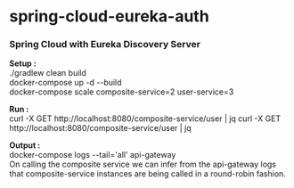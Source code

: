 # spring-cloud-eureka-auth

### Spring Cloud with Eureka Discovery Server

**Setup :**  
./gradlew clean build  
docker-compose up -d --build  
docker-compose scale composite-service=2 user-service=3

**Run :**  
curl -X GET http://localhost:8080/composite-service/user | jq
curl -X GET http://localhost:8080/composite-service/user | jq

**Output :**  
docker-compose logs --tail='all' api-gateway  
On calling the composite service we can infer from the api-gateway logs that composite-service instances are being called in a round-robin fashion.  





